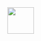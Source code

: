 <img src ="https://images.duckduckgo.com/iu/?u=http%3A%2F%2Ftse3.mm.bing.net%2Fth%3Fid%3DOIP.M3a6a9bd19a8721e2bc69478d9848858eo1%26amp%3Bpid%3D15.1&f=1" height=60>
